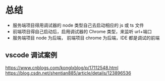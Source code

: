 # 总结

- 服务端项目得用调试器的 node 类型自己去启动相应的 js 或 ts 文件
- 前端项目得自己启动后，启用调试器的 Chrome 类型，来监听 url+端口
- 服务端项目 node 为后端， 前端项目 chrome 为后端，IDE 都是调试的前端

## vscode 调试案例

https://www.cnblogs.com/konglxblog/p/17112548.html
https://blog.csdn.net/shentian885/article/details/123896536
